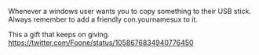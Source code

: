 Whenever a windows user wants you to copy something to their USB stick. Always remember to add a friendly con.yournamesux to it.

This a gift that keeps on giving. https://twitter.com/Foone/status/1058676834940776450